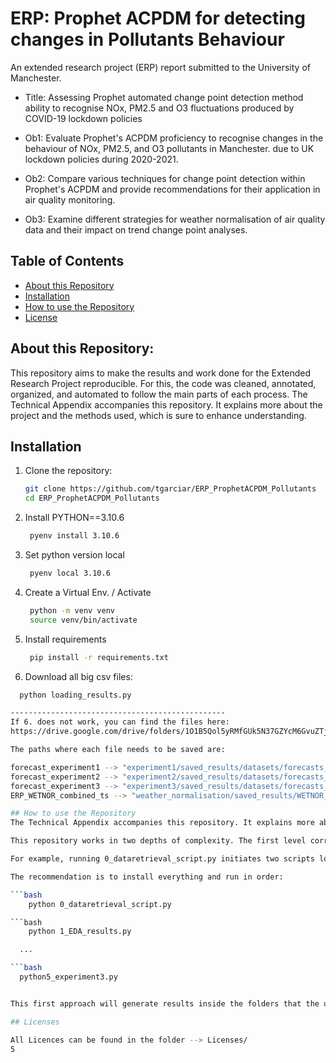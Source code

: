 # ERP: Prophet ACPDM for detecting changes in Pollutants Behaviour
An extended research project (ERP) report submitted to the University of Manchester.

- Title: Assessing Prophet automated change point detection method ability to recognise NOx, PM2.5 and O3 fluctuations produced by COVID-19 lockdown policies

- Ob1: Evaluate Prophet's ACPDM proficiency to recognise changes in the behaviour of NOx, PM2.5, and O3 pollutants in Manchester. due to UK lockdown policies during 2020-2021.

- Ob2: Compare various techniques for change point detection within Prophet's ACPDM and provide recommendations for their application in air quality monitoring.

- Ob3: Examine different strategies for weather normalisation of air quality data and their impact on trend change point analyses.

## Table of Contents

- [About this Repository](#about)
- [Installation](#installation)
- [How to use the Repository](#howto)
- [License](#license)

## About this Repository:
This repository aims to make the results and work done for the Extended Research Project reproducible. For this, the code was cleaned, annotated, organized, and automated to follow the main parts of each process. The Technical Appendix accompanies this repository. It explains more about the project and the methods used, which is sure to enhance understanding.

## Installation

1. Clone the repository:
   ```bash
   git clone https://github.com/tgarciar/ERP_ProphetACPDM_Pollutants
   cd ERP_ProphetACPDM_Pollutants

2. Install PYTHON==3.10.6
   ```bash
    pyenv install 3.10.6

3. Set python version local
   ```bash
    pyenv local 3.10.6

4. Create a Virtual Env. / Activate
   ```bash
    python -m venv venv
    source venv/bin/activate

5. Install requirements
   ```bash
    pip install -r requirements.txt

6. Download all big csv files:
  ```bash
    python loading_results.py

------------------------------------------------
If 6. does not work, you can find the files here:
https://drive.google.com/drive/folders/1O1B5Qol5yRMfGUk5N37GZYcM6GvuZTjy?usp=sharing

The paths where each file needs to be saved are:

forecast_experiment1 --> "experiment1/saved_results/datasets/forecasts_experiment1.csv"
forecast_experiment2 --> "experiment2/saved_results/datasets/forecasts_experiment2.csv"
forecast_experiment3 --> "experiment3/saved_results/datasets/forecasts_experiment3.csv"
ERP_WETNOR_combined_ts --> "weather_normalisation/saved_results/WETNOR_timeseries/ERP_WETNOR_combined_ts.csv"

## How to use the Repository
The Technical Appendix accompanies this repository. It explains more about the project and the methods used, which is sure to enhance understanding.

This repository works in two depths of complexity. The first level corresponds to the Python Scripts found in the main Directory. You might recognise them because they have a number that conforms to the part of the process. These run other scripts inside the folders.

For example, running 0_dataretrieval_script.py initiates two scripts located inside the data_retrieval folder: 01_download_AURNgovdata.py and 02_merging_stations_AURNgovdata.py. This also provides the opportunity to explore 01_download_AURNgovdata.py (second-level deep) and understand its functionality. At this level, you have the flexibility to adjust hyperparameters and examine the code in detail.

The recommendation is to install everything and run in order:

  ```bash
      python 0_dataretrieval_script.py

  ```bash
      python 1_EDA_results.py

    ...

  ```bash
    python5_experiment3.py


This first approach will generate results inside the folders that the users can start to see and understand. The Technical Appendix and the code (annotations) contain more information on the process.

## Licenses

All Licences can be found in the folder --> Licenses/
5
